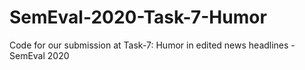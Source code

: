 # SemEval-2020-Task-7-Humor
Code for our submission at Task-7: Humor in edited news headlines - SemEval 2020
